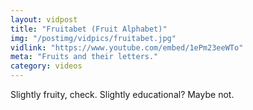 ```yaml
---
layout: vidpost
title: "Fruitabet (Fruit Alphabet)"
img: "/postimg/vidpics/fruitabet.jpg"
vidlink: "https://www.youtube.com/embed/1ePm23eeWTo"
meta: "Fruits and their letters."
category: videos
---
```


<div class="WideTextBox">
<p>Slightly fruity, check. Slightly educational? Maybe not.</p>
</div>